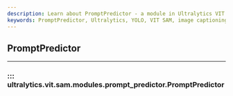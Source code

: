 ```yaml
---
description: Learn about PromptPredictor - a module in Ultralytics VIT SAM that predicts image captions based on prompts. Get started today!.
keywords: PromptPredictor, Ultralytics, YOLO, VIT SAM, image captioning, deep learning, computer vision
---
```


## PromptPredictor
---
### ::: ultralytics.vit.sam.modules.prompt_predictor.PromptPredictor
<br><br>
